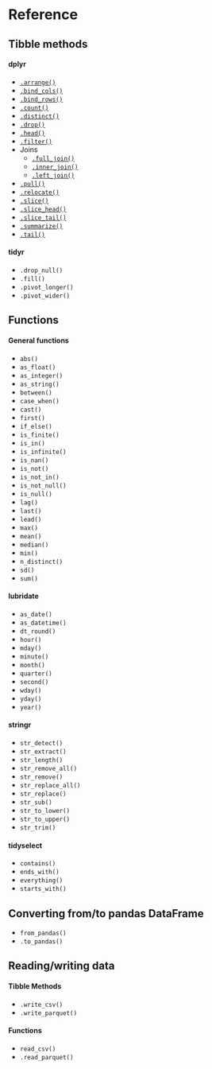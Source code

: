 # Reference

## Tibble methods

#### dplyr

* [`.arrange()`](https://tidypolars.readthedocs.io/en/latest/autoapi/tidypolars/tidypolars/index.html#tidypolars.tidypolars.Tibble.arrange)
* [`.bind_cols()`](https://tidypolars.readthedocs.io/en/latest/autoapi/tidypolars/tidypolars/index.html#tidypolars.tidypolars.Tibble.bind_cols)
* [`.bind_rows()`](https://tidypolars.readthedocs.io/en/latest/autoapi/tidypolars/tidypolars/index.html#tidypolars.tidypolars.Tibble.bind_rows)
* [`.count()`](https://tidypolars.readthedocs.io/en/latest/autoapi/tidypolars/tidypolars/index.html#tidypolars.tidypolars.Tibble.count)
* [`.distinct()`](https://tidypolars.readthedocs.io/en/latest/autoapi/tidypolars/tidypolars/index.html#tidypolars.tidypolars.Tibble.distinct)
* [`.drop()`](https://tidypolars.readthedocs.io/en/latest/autoapi/tidypolars/tidypolars/index.html#tidypolars.tidypolars.Tibble.drop)
* [`.head()`](https://tidypolars.readthedocs.io/en/latest/autoapi/tidypolars/tidypolars/index.html#tidypolars.tidypolars.Tibble.head)
* [`.filter()`](https://tidypolars.readthedocs.io/en/latest/autoapi/tidypolars/tidypolars/index.html#tidypolars.tidypolars.Tibble.filter)
* Joins
  * [`.full_join()`](https://tidypolars.readthedocs.io/en/latest/autoapi/tidypolars/tidypolars/index.html#tidypolars.tidypolars.Tibble.full_join)
  * [`.inner_join()`](https://tidypolars.readthedocs.io/en/latest/autoapi/tidypolars/tidypolars/index.html#tidypolars.tidypolars.Tibble.inner_join)
  * [`.left_join()`](https://tidypolars.readthedocs.io/en/latest/autoapi/tidypolars/tidypolars/index.html#tidypolars.tidypolars.Tibble.left_join)
* [`.pull()`](https://tidypolars.readthedocs.io/en/latest/autoapi/tidypolars/tidypolars/index.html#tidypolars.tidypolars.Tibble.pull)
* [`.relocate()`](https://tidypolars.readthedocs.io/en/latest/autoapi/tidypolars/tidypolars/index.html#tidypolars.tidypolars.Tibble.relocate)
* [`.slice()`](https://tidypolars.readthedocs.io/en/latest/autoapi/tidypolars/tidypolars/index.html#tidypolars.tidypolars.Tibble.slice)
* [`.slice_head()`](https://tidypolars.readthedocs.io/en/latest/autoapi/tidypolars/tidypolars/index.html#tidypolars.tidypolars.Tibble.slice_head)
* [`.slice_tail()`](https://tidypolars.readthedocs.io/en/latest/autoapi/tidypolars/tidypolars/index.html#tidypolars.tidypolars.Tibble.slice_tail)
* [`.summarize()`](https://tidypolars.readthedocs.io/en/latest/autoapi/tidypolars/tidypolars/index.html#tidypolars.tidypolars.Tibble.summarize)
* [`.tail()`](https://tidypolars.readthedocs.io/en/latest/autoapi/tidypolars/tidypolars/index.html#tidypolars.tidypolars.Tibble.tail)

#### tidyr

* `.drop_null()`
* `.fill()`
* `.pivot_longer()`
* `.pivot_wider()`


## Functions

#### General functions

* `abs()`
* `as_float()`
* `as_integer()`
* `as_string()`
* `between()`
* `case_when()`
* `cast()`
* `first()`
* `if_else()`
* `is_finite()`
* `is_in()`
* `is_infinite()`
* `is_nan()`
* `is_not()`
* `is_not_in()`
* `is_not_null()`
* `is_null()`
* `lag()`
* `last()`
* `lead()`
* `max()`
* `mean()`
* `median()`
* `min()`
* `n_distinct()`
* `sd()`
* `sum()`

#### lubridate

* `as_date()`
* `as_datetime()`
* `dt_round()`
* `hour()`
* `mday()`
* `minute()`
* `month()`
* `quarter()`
* `second()`
* `wday()`
* `yday()`
* `year()`

#### stringr

* `str_detect()`
* `str_extract()`
* `str_length()`
* `str_remove_all()`
* `str_remove()`
* `str_replace_all()`
* `str_replace()`
* `str_sub()`
* `str_to_lower()`
* `str_to_upper()`
* `str_trim()`

#### tidyselect
* `contains()`
* `ends_with()`
* `everything()`
* `starts_with()`

## Converting from/to pandas DataFrame

* `from_pandas()`
* `.to_pandas()`

## Reading/writing data

#### Tibble Methods

* `.write_csv()`
* `.write_parquet()`

#### Functions

* `read_csv()`
* `.read_parquet()`